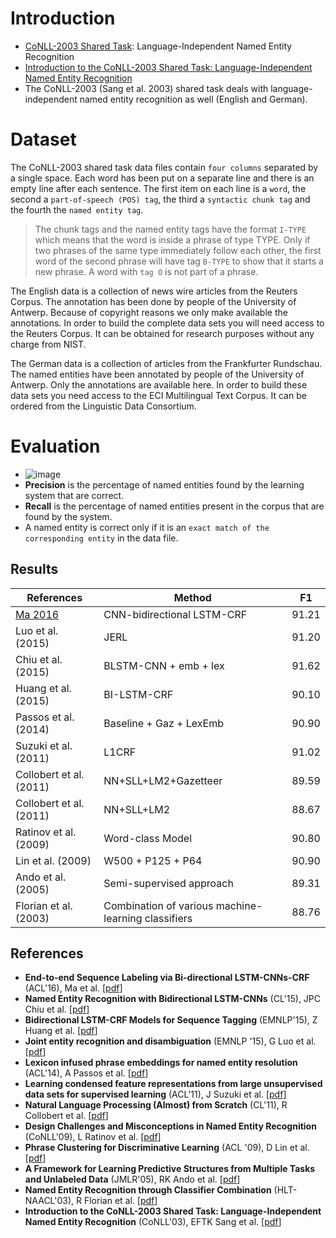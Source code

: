 # Introduction
- [CoNLL-2003 Shared Task](https://cogcomp.org/page/resource_view/81): Language-Independent Named Entity Recognition
- [Introduction to the CoNLL-2003 Shared Task: Language-Independent Named Entity Recognition](http://www.aclweb.org/anthology/W03-0419.pdf)
- The CoNLL-2003 (Sang et al. 2003) shared task deals with language-independent named entity recognition as well (English and German).

# Dataset

The CoNLL-2003 shared task data files contain `four columns` separated by a single space. Each word has been put on a separate line and there is an empty line after each sentence. The first item on each line is a `word`, the second a `part-of-speech (POS) tag`, the third a `syntactic chunk tag` and the fourth the `named entity tag`. 
> The chunk tags and the named entity tags have the format `I-TYPE` which means that the word is inside a phrase of type TYPE. Only if two phrases of the same type immediately follow each other, the first word of the second phrase will have tag `B-TYPE` to show that it starts a new phrase. A word with `tag O` is not part of a phrase.

The English data is a collection of news wire articles from the Reuters Corpus. The annotation has been done by people of the University of Antwerp. Because of copyright reasons we only make available the annotations. In order to build the complete data sets you will need access to the Reuters Corpus. It can be obtained for research purposes without any charge from NIST.

The German data is a collection of articles from the Frankfurter Rundschau. The named entities have been annotated by people of the University of Antwerp. Only the annotations are available here. In order to build these data sets you need access to the ECI Multilingual Text Corpus. It can be ordered from the Linguistic Data Consortium.

# Evaluation
- ![image](https://user-images.githubusercontent.com/6255387/43933988-674efbde-9c7f-11e8-890d-4c06c4681aa0.png)
- **Precision** is the percentage of named entities found by the learning system that are correct. 
- **Recall** is the percentage of named entities present in the corpus that are found by the system. 
- A named entity is correct only if it is an `exact match of the corresponding entity` in the data file.

## Results

| References              | Method                                              | F1    |
|-------------------------|-----------------------------------------------------|-------|
| [Ma 2016](https://arxiv.org/pdf/1603.01354.pdf)   | CNN-bidirectional LSTM-CRF | 91.21 |
| Luo et al. (2015)       | JERL                                                | 91.20 |
| Chiu et al. (2015)      | BLSTM-CNN + emb + lex                               | 91.62 |
| Huang et al. (2015)     | BI-LSTM-CRF                                         | 90.10 |
| Passos et al. (2014)    | Baseline + Gaz + LexEmb                             | 90.90 |
| Suzuki et al. (2011)    | L1CRF                                               | 91.02 |
| Collobert et al. (2011) | NN+SLL+LM2+Gazetteer                                | 89.59 |
| Collobert et al. (2011) | NN+SLL+LM2                                          | 88.67 |
| Ratinov et al. (2009)  | Word-class Model                                    | 90.80 |
| Lin et al. (2009)     | W500 + P125 + P64                                   | 90.90 |
| Ando et al. (2005)      | Semi-supervised approach                            | 89.31 |
| Florian et al. (2003)   | Combination of various machine-learning classifiers | 88.76 |

## References 

* **End-to-end Sequence Labeling via Bi-directional LSTM-CNNs-CRF** (ACL'16), Ma et al. [[pdf](https://arxiv.org/pdf/1603.01354.pdf)]
* **Named Entity Recognition with Bidirectional LSTM-CNNs** (CL'15), JPC Chiu et al. [[pdf](https://arxiv.org/pdf/1511.08308.pdf)]
* **Bidirectional LSTM-CRF Models for Sequence Tagging** (EMNLP'15), Z Huang et al. [[pdf](https://arxiv.org/pdf/1508.01991.pdf)]
* **Joint entity recognition and disambiguation** (EMNLP '15), G Luo et al. [[pdf](http://aclweb.org/anthology/D15-1104)]
* **Lexicon infused phrase embeddings for named entity resolution** (ACL'14), A Passos et al. [[pdf](http://www.aclweb.org/anthology/W14-1609)]
* **Learning condensed feature representations from large unsupervised data sets for supervised learning** (ACL'11), J Suzuki et al. [[pdf](http://www.aclweb.org/anthology/P11-2112)]
* **Natural Language Processing (Almost) from Scratch** (CL'11), R Collobert et al. [[pdf](http://www.jmlr.org/papers/volume12/collobert11a/collobert11a.pdf)]
* **Design Challenges and Misconceptions in Named Entity Recognition** (CoNLL'09), L Ratinov et al. [[pdf](http://www.aclweb.org/anthology/W09-1119)]
* **Phrase Clustering for Discriminative Learning** (ACL '09), D Lin et al. [[pdf](https://static.googleusercontent.com/media/research.google.com/en//pubs/archive/35520.pdf)]
* **A Framework for Learning Predictive Structures from Multiple Tasks and Unlabeled Data** (JMLR'05), RK Ando et al. [[pdf](http://www.jmlr.org/papers/volume6/ando05a/ando05a.pdf)]
* **Named Entity Recognition through Classifier Combination** (HLT-NAACL'03), R Florian et al. [[pdf](http://clair.si.umich.edu/clair/HLT-NAACL03/conll/pdf/florian.pdf)]
* **Introduction to the CoNLL-2003 Shared Task: Language-Independent Named Entity Recognition** (CoNLL'03), EFTK Sang et al. [[pdf](http://aclweb.org/anthology/W03-0419)]

